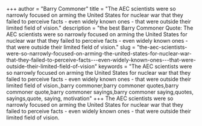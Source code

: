 +++
author = "Barry Commoner"
title = "The AEC scientists were so narrowly focused on arming the United States for nuclear war that they failed to perceive facts - even widely known ones - that were outside their limited field of vision."
description = "the best Barry Commoner Quote: The AEC scientists were so narrowly focused on arming the United States for nuclear war that they failed to perceive facts - even widely known ones - that were outside their limited field of vision."
slug = "the-aec-scientists-were-so-narrowly-focused-on-arming-the-united-states-for-nuclear-war-that-they-failed-to-perceive-facts---even-widely-known-ones---that-were-outside-their-limited-field-of-vision"
keywords = "The AEC scientists were so narrowly focused on arming the United States for nuclear war that they failed to perceive facts - even widely known ones - that were outside their limited field of vision.,barry commoner,barry commoner quotes,barry commoner quote,barry commoner sayings,barry commoner saying,quotes, sayings,quote, saying, motivation"
+++
The AEC scientists were so narrowly focused on arming the United States for nuclear war that they failed to perceive facts - even widely known ones - that were outside their limited field of vision.
